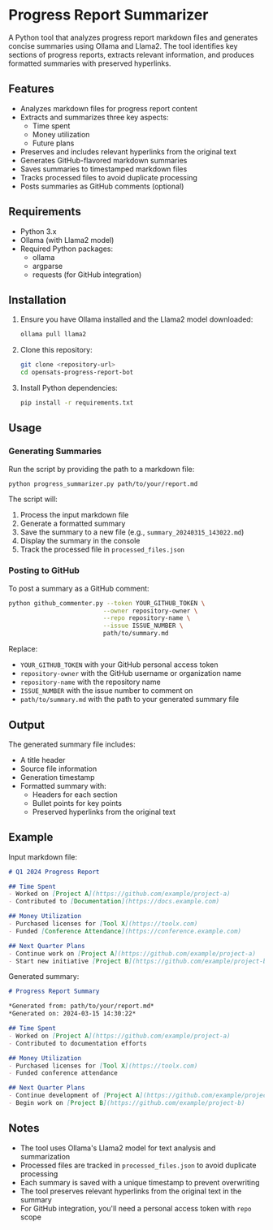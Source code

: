 # Progress Report Summarizer

A Python tool that analyzes progress report markdown files and generates concise summaries using Ollama and Llama2. The tool identifies key sections of progress reports, extracts relevant information, and produces formatted summaries with preserved hyperlinks.

## Features

- Analyzes markdown files for progress report content
- Extracts and summarizes three key aspects:
  - Time spent
  - Money utilization
  - Future plans
- Preserves and includes relevant hyperlinks from the original text
- Generates GitHub-flavored markdown summaries
- Saves summaries to timestamped markdown files
- Tracks processed files to avoid duplicate processing
- Posts summaries as GitHub comments (optional)

## Requirements

- Python 3.x
- Ollama (with Llama2 model)
- Required Python packages:
  - ollama
  - argparse
  - requests (for GitHub integration)

## Installation

1. Ensure you have Ollama installed and the Llama2 model downloaded:
   ```bash
   ollama pull llama2
   ```

2. Clone this repository:
   ```bash
   git clone <repository-url>
   cd opensats-progress-report-bot
   ```

3. Install Python dependencies:
   ```bash
   pip install -r requirements.txt
   ```

## Usage

### Generating Summaries

Run the script by providing the path to a markdown file:

```bash
python progress_summarizer.py path/to/your/report.md
```

The script will:
1. Process the input markdown file
2. Generate a formatted summary
3. Save the summary to a new file (e.g., `summary_20240315_143022.md`)
4. Display the summary in the console
5. Track the processed file in `processed_files.json`

### Posting to GitHub

To post a summary as a GitHub comment:

```bash
python github_commenter.py --token YOUR_GITHUB_TOKEN \
                          --owner repository-owner \
                          --repo repository-name \
                          --issue ISSUE_NUMBER \
                          path/to/summary.md
```

Replace:
- `YOUR_GITHUB_TOKEN` with your GitHub personal access token
- `repository-owner` with the GitHub username or organization name
- `repository-name` with the repository name
- `ISSUE_NUMBER` with the issue number to comment on
- `path/to/summary.md` with the path to your generated summary file

## Output

The generated summary file includes:
- A title header
- Source file information
- Generation timestamp
- Formatted summary with:
  - Headers for each section
  - Bullet points for key points
  - Preserved hyperlinks from the original text

## Example

Input markdown file:
```markdown
# Q1 2024 Progress Report

## Time Spent
- Worked on [Project A](https://github.com/example/project-a)
- Contributed to [Documentation](https://docs.example.com)

## Money Utilization
- Purchased licenses for [Tool X](https://toolx.com)
- Funded [Conference Attendance](https://conference.example.com)

## Next Quarter Plans
- Continue work on [Project A](https://github.com/example/project-a)
- Start new initiative [Project B](https://github.com/example/project-b)
```

Generated summary:
```markdown
# Progress Report Summary

*Generated from: path/to/your/report.md*
*Generated on: 2024-03-15 14:30:22*

## Time Spent
- Worked on [Project A](https://github.com/example/project-a)
- Contributed to documentation efforts

## Money Utilization
- Purchased licenses for [Tool X](https://toolx.com)
- Funded conference attendance

## Next Quarter Plans
- Continue development of [Project A](https://github.com/example/project-a)
- Begin work on [Project B](https://github.com/example/project-b)
```

## Notes

- The tool uses Ollama's Llama2 model for text analysis and summarization
- Processed files are tracked in `processed_files.json` to avoid duplicate processing
- Each summary is saved with a unique timestamp to prevent overwriting
- The tool preserves relevant hyperlinks from the original text in the summary
- For GitHub integration, you'll need a personal access token with `repo` scope 